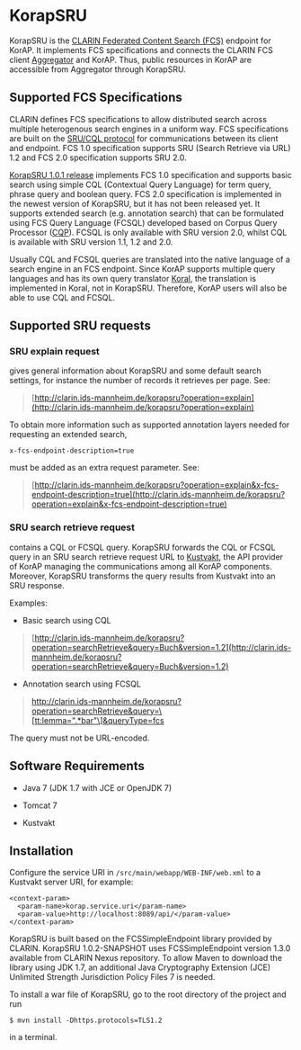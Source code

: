# KorapSRU

KorapSRU is the [CLARIN Federated Content Search (FCS)](https://www.clarin.eu/content/federated-content-search-clarin-fcs) endpoint for KorAP. It implements FCS specifications and connects the CLARIN FCS client [Aggregator](http://weblicht.sfs.uni-tuebingen.de/Aggregator/) and KorAP. Thus, public resources in KorAP are accessible from Aggregator through KorapSRU.

## Supported FCS Specifications

CLARIN defines FCS specifications to allow distributed search across multiple heterogenous search engines in a uniform way. FCS specifications are built on the [SRU/CQL protocol](http://www.loc.gov/standards/sru/) for communications between its client and endpoint. FCS 1.0 specification supports SRU (Search Retrieve via URL) 1.2 and FCS 2.0 specification supports SRU 2.0. 


[KorapSRU 1.0.1 release](https://github.com/KorAP/KorapSRU/releases/tag/release-1.0.1) implements FCS 1.0 specification and supports basic search using simple CQL (Contextual Query Language) for term query, phrase query and boolean query. FCS 2.0 specification is implemented in the newest version of KorapSRU, but it has not been released yet. It supports extended search (e.g. annotation search) that can be formulated using FCS Query Language (FCSQL) developed based on Corpus Query Processor ([CQP](http://cwb.sourceforge.net/files/CQP_Tutorial/)). FCSQL is only available with SRU version 2.0, whilst CQL is available with SRU version 1.1, 1.2 and 2.0.

Usually CQL and FCSQL queries are translated into the native language of a search engine in an FCS endpoint. Since KorAP supports multiple query languages and has its own query translator [Koral](https://github.com/KorAP/Koral), the translation is implemented in Koral, not in KorapSRU. Therefore, KorAP users will also be able to use CQL and FCSQL.

## Supported SRU requests

### SRU explain request

gives general information about KorapSRU and some default search settings, for instance the number of records it retrieves per page. See: 
> [http://clarin.ids-mannheim.de/korapsru?operation=explain](http://clarin.ids-mannheim.de/korapsru?operation=explain)


To obtain more information such as supported annotation layers needed for requesting an extended search, 

```
x-fcs-endpoint-description=true 
```

must be added as an extra request parameter. See: 
> [http://clarin.ids-mannheim.de/korapsru?operation=explain&x-fcs-endpoint-description=true](http://clarin.ids-mannheim.de/korapsru?operation=explain&x-fcs-endpoint-description=true)

### SRU search retrieve request  

contains a CQL or FCSQL query. KorapSRU forwards the CQL or FCSQL query in an SRU search retrieve request URL to [Kustvakt](https://github.com/KorAP/Kustvakt), the API provider of KorAP managing the communications among all KorAP components. Moreover, KorapSRU transforms the query results from Kustvakt into an SRU response.

Examples:
* Basic search using CQL
> [http://clarin.ids-mannheim.de/korapsru?operation=searchRetrieve&query=Buch&version=1.2](http://clarin.ids-mannheim.de/korapsru?operation=searchRetrieve&query=Buch&version=1.2)

* Annotation search using FCSQL
> http://clarin.ids-mannheim.de/korapsru?operation=searchRetrieve&query=\[tt:lemma=".*bar"\]&queryType=fcs

  The query must not be URL-encoded.
  
## Software Requirements
  
* Java 7 (JDK 1.7 with JCE or OpenJDK 7)
 
* Tomcat 7

* Kustvakt

## Installation

Configure the service URI in ```/src/main/webapp/WEB-INF/web.xml``` to a Kustvakt server URI, for example:

```
<context-param>
  <param-name>korap.service.uri</param-name>
  <param-value>http://localhost:8089/api/</param-value>
</context-param>
```

KorapSRU is built based on the FCSSimpleEndpoint library provided by CLARIN. KorapSRU 1.0.2-SNAPSHOT uses FCSSimpleEndpoint version 1.3.0 available from CLARIN Nexus repository. To allow Maven to download the library using JDK 1.7, an additional Java Cryptography Extension (JCE) Unlimited Strength Jurisdiction Policy Files 7 is needed.

To install a war file of KorapSRU, go to the root directory of the project and run

```
$ mvn install -Dhttps.protocols=TLS1.2
```

in  a terminal.

